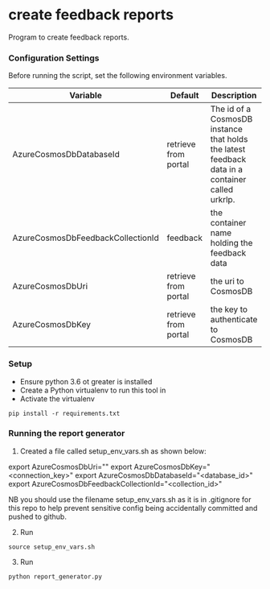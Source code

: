 create feedback reports
=================
Program to create feedback reports.

### Configuration Settings

Before running the script, set the following environment variables.

| Variable                            | Default                | Description                                              |
| ----------------------------------- | ---------------------- | -------------------------------------------------------- |
| AzureCosmosDbDatabaseId | retrieve from portal | The id of a CosmosDB instance that holds the latest feedback data in a container called urkrlp.|
| AzureCosmosDbFeedbackCollectionId | feedback | the container name holding the feedback data |
| AzureCosmosDbUri | retrieve from portal | the uri to CosmosDB |
| AzureCosmosDbKey | retrieve from portal | the key to authenticate to CosmosDB |


### Setup

* Ensure python 3.6 ot greater is installed
* Create a Python virtualenv to run this tool in
* Activate the virtualenv

```
pip install -r requirements.txt
```

### Running the report generator

1. Created a file called setup_env_vars.sh as shown below:

export AzureCosmosDbUri="<uri>"
export AzureCosmosDbKey="<connection_key>"
export AzureCosmosDbDatabaseId="<database_id>"
export AzureCosmosDbFeedbackCollectionId="<collection_id>"

NB you should use the filename setup_env_vars.sh as it is in .gitignore for this
repo to help prevent sensitive config being accidentally committed and pushed
to github.

2. Run 
```
source setup_env_vars.sh
```

3. Run 
```
python report_generator.py
```

